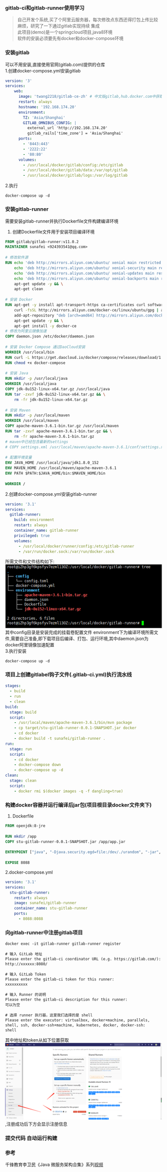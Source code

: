 ### gitlab-ci和gitlab-runner使用学习
> 自己开发个系统,买了个阿里云服务器，每次修改点东西还得打包上传比较麻烦，研究了一下通过gitlab实现持续
集成  
> 此项目(demo)是一个springcloud项目,java8环境  
> 软件的安装必须要先有docker和docker-compose环境
### 安装gitlab
可以不用安装,直接使用官网(gitlab.com)提供的仓库  
1.创建docker-compose.yml安装gitlab
```yaml
version: '3'
services:
    web:
      image: 'twang2218/gitlab-ce-zh' # 中文版gitlab,hub.docker.com中获取版本
      restart: always
      hostname: '192.168.174.20'
      environment:
        TZ: 'Asia/Shanghai'
        GITLAB_OMNIBUS_CONFIG: |
          external_url 'http://192.168.174.20'
          gitlab_rails['time_zone'] = 'Asia/Shanghai'
      ports:
        - '8443:443'
        - '2222:22'
        - '80:80'
      volumes:
        - /usr/local/docker/gitlab/config:/etc/gitlab
        - /usr/local/docker/gitlab/data:/var/opt/gitlab
        - /usr/local/docker/gitlab/logs:/var/log/gitlab

```
2.执行
```shell script
docker-compose up -d
```
### 安装gitlab-runner
需要安装gitlab-runner并执行Dockerfile文件构建编译环境
1. 创建Dockerfile文件用于安装项目编译环境
```dockerfile
FROM gitlab/gitlab-runner:v11.0.2
MAINTAINER sunafei <924393541@qq.com>

# 修改软件源
RUN echo 'deb http://mirrors.aliyun.com/ubuntu/ xenial main restricted universe multiverse' > /etc/apt/sources.list && \
    echo 'deb http://mirrors.aliyun.com/ubuntu/ xenial-security main restricted universe multiverse' >> /etc/apt/sources.list && \
    echo 'deb http://mirrors.aliyun.com/ubuntu/ xenial-updates main restricted universe multiverse' >> /etc/apt/sources.list && \
    echo 'deb http://mirrors.aliyun.com/ubuntu/ xenial-backports main restricted universe multiverse' >> /etc/apt/sources.list && \
    apt-get update -y && \
    apt-get clean

# 安装 Docker
RUN apt-get -y install apt-transport-https ca-certificates curl software-properties-common && \
    curl -fsSL http://mirrors.aliyun.com/docker-ce/linux/ubuntu/gpg | apt-key add - && \
    add-apt-repository "deb [arch=amd64] http://mirrors.aliyun.com/docker-ce/linux/ubuntu $(lsb_release -cs) stable" && \
    apt-get update -y && \
    apt-get install -y docker-ce
# 修改为阿里云镜像加速
COPY daemon.json /etc/docker/daemon.json

# 安装 Docker Compose 通过DaoCloud安装
WORKDIR /usr/local/bin
RUN curl -L https://get.daocloud.io/docker/compose/releases/download/1.25.0-rc2/docker-compose-`uname -s`-`uname -m` > /usr/local/bin/docker-compose
RUN chmod +x docker-compose

# 安装 Java
RUN mkdir -p /usr/local/java
WORKDIR /usr/local/java
COPY jdk-8u152-linux-x64.tar.gz /usr/local/java
RUN tar -zxvf jdk-8u152-linux-x64.tar.gz && \
    rm -fr jdk-8u152-linux-x64.tar.gz

# 安装 Maven
RUN mkdir -p /usr/local/maven
WORKDIR /usr/local/maven
COPY apache-maven-3.6.1-bin.tar.gz /usr/local/maven
RUN tar -zxvf apache-maven-3.6.1-bin.tar.gz && \
    rm -fr apache-maven-3.6.1-bin.tar.gz
# maven中已经包含最新的settings
# COPY settings.xml /usr/local/maven/apache-maven-3.6.1/conf/settings.xml

# 配置环境变量
ENV JAVA_HOME /usr/local/java/jdk1.8.0_152
ENV MAVEN_HOME /usr/local/maven/apache-maven-3.6.1
ENV PATH $PATH:$JAVA_HOME/bin:$MAVEN_HOME/bin

WORKDIR /
```
2.创建docker-compose.yml安装gitlab-runner
```yaml
version: '3.1'
services:
  gitlab-runner:
    build: environment
    restart: always
    container_name: gitlab-runner
    privileged: true
    volumes:
      - /usr/local/docker/runner/config:/etc/gitlab-runner
      - /var/run/docker.sock:/var/run/docker.sock
```
所需文件和文件结构如下:  
![文件路径](gitlab-runner.png)  
其中config目录是安装完成的挂载卷配置文件
environment下为编译环境所需文件,需要自己准备,即下载项目后编译、打包、运行环境,其中daemon.json为docker阿里镜像加速配置  
3.执行安装
```shell script
docker-compose up -d
```
### 项目上创建gitlabel钩子文件(.gitlab-ci.yml)执行流水线
```yaml
stages:
  - build
  - run
  - clean
build:
  stage: build
  script:
    - /usr/local/maven/apache-maven-3.6.1/bin/mvn package
    - cp target/stu-gitlab-runner-0.0.1-SNAPSHOT.jar docker
    - cd docker
    - docker build -t sunafei/gitlab-runner .
run:
  stage: run
  script:
    - cd docker
    - docker-compose down
    - docker-compose up -d
clean:
  stage: clean
  script:
    - docker rmi $(docker images -q -f dangling=true)
```
### 构建docker容器并运行编译后jar包(项目根目录docker文件夹下)
1. Dockerfile
```dockerfile
FROM openjdk:8-jre

RUN mkdir /app
COPY stu-gitlab-runner-0.0.1-SNAPSHOT.jar /app/app.jar

ENTRYPOINT ["java", "-Djava.security.egd=file:/dev/./urandom", "-jar", "/app/app.jar", "--spring.profiles.active=prod"]

EXPOSE 8088
```
2.docker-compose.yml
```yaml
version: '3.1'
services:
  stu-gitlab-runner:
    restart: always
    image: sunafei/gitlab-runner
    container_name: stu-gitlab-runner
    ports:
      - 8088:8088
```
### 向gitlab-runner中注册gitlab项目
```shell script
docker exec -it gitlab-runner gitlab-runner register

# 输入 GitLab 地址
Please enter the gitlab-ci coordinator URL (e.g. https://gitlab.com/):
http://xxxxxx:8080/

# 输入 GitLab Token
Please enter the gitlab-ci token for this runner:
xxxxxxxxxx

# 输入 Runner 的说明
Please enter the gitlab-ci description for this runner:
可以为空

# 选择 runner 执行器，这里我们选择的是 shell
Please enter the executor: virtualbox, docker+machine, parallels, shell, ssh, docker-ssh+machine, kubernetes, docker, docker-ssh:
shell
```
其中地址和token从如下位置获取![regist-runner](regist-runner.png),注册成功后下方会显示注册信息
### 提交代码 自动运行构建

### 参考
千锋教育李卫民《Java 微服务架构合集》系列[视频](https://www.bilibili.com/video/av29384041)